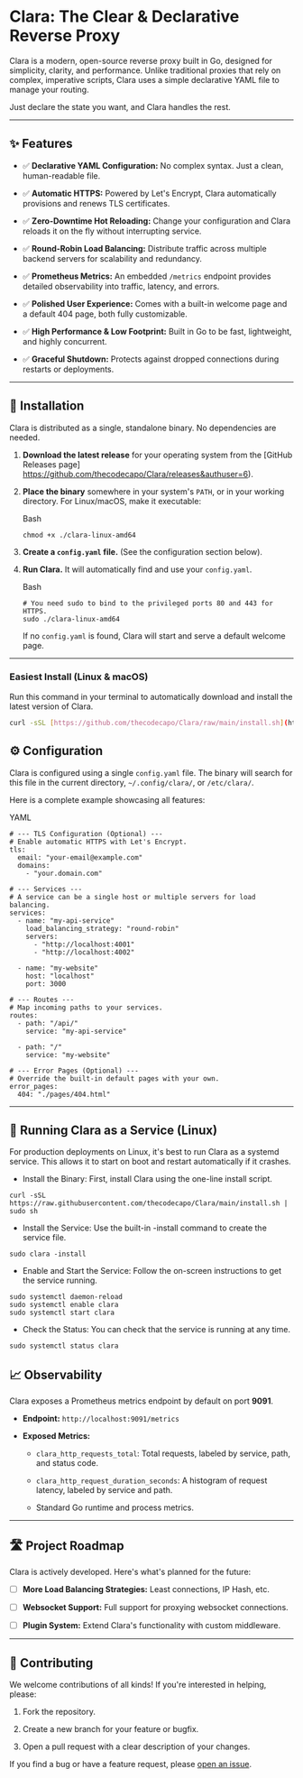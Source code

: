 # Clara: The Clear & Declarative Reverse Proxy


Clara is a modern, open-source reverse proxy built in Go, designed for simplicity, clarity, and performance. Unlike traditional proxies that rely on complex, imperative scripts, Clara uses a simple declarative YAML file to manage your routing.

Just declare the state you want, and Clara handles the rest.

* * * * *

## ✨ Features


-   ✅ **Declarative YAML Configuration:** No complex syntax. Just a clean, human-readable file.

-   ✅ **Automatic HTTPS:** Powered by Let's Encrypt, Clara automatically provisions and renews TLS certificates.

-   ✅ **Zero-Downtime Hot Reloading:** Change your configuration and Clara reloads it on the fly without interrupting service.

-   ✅ **Round-Robin Load Balancing:** Distribute traffic across multiple backend servers for scalability and redundancy.

-   ✅ **Prometheus Metrics:** An embedded `/metrics` endpoint provides detailed observability into traffic, latency, and errors.

-   ✅ **Polished User Experience:** Comes with a built-in welcome page and a default 404 page, both fully customizable.

-   ✅ **High Performance & Low Footprint:** Built in Go to be fast, lightweight, and highly concurrent.

-   ✅ **Graceful Shutdown:** Protects against dropped connections during restarts or deployments.

* * * * *

## 🚀 Installation


Clara is distributed as a single, standalone binary. No dependencies are needed.

1.  **Download the latest release** for your operating system from the [GitHub Releases page] https://github.com/thecodecapo/Clara/releases&authuser=6).

2.  **Place the binary** somewhere in your system's `PATH`, or in your working directory. For Linux/macOS, make it executable:

    Bash

    ```
    chmod +x ./clara-linux-amd64

    ```

3.  **Create a `config.yaml` file.** (See the configuration section below).

4.  **Run Clara.** It will automatically find and use your `config.yaml`.

    Bash

    ```
    # You need sudo to bind to the privileged ports 80 and 443 for HTTPS.
    sudo ./clara-linux-amd64

    ```

    If no `config.yaml` is found, Clara will start and serve a default welcome page.



* * * * *

### Easiest Install (Linux & macOS)

Run this command in your terminal to automatically download and install the latest version of Clara.

```bash
curl -sSL [https://github.com/thecodecapo/Clara/raw/main/install.sh](https://github.com/thecodecapo/Clara/raw/main/install.sh) | sudo sh

```



## ⚙️ Configuration


Clara is configured using a single `config.yaml` file. The binary will search for this file in the current directory, `~/.config/clara/`, or `/etc/clara/`.

Here is a complete example showcasing all features:

YAML

```
# --- TLS Configuration (Optional) ---
# Enable automatic HTTPS with Let's Encrypt.
tls:
  email: "your-email@example.com"
  domains:
    - "your.domain.com"

# --- Services ---
# A service can be a single host or multiple servers for load balancing.
services:
  - name: "my-api-service"
    load_balancing_strategy: "round-robin"
    servers:
      - "http://localhost:4001"
      - "http://localhost:4002"

  - name: "my-website"
    host: "localhost"
    port: 3000

# --- Routes ---
# Map incoming paths to your services.
routes:
  - path: "/api/"
    service: "my-api-service"

  - path: "/"
    service: "my-website"

# --- Error Pages (Optional) ---
# Override the built-in default pages with your own.
error_pages:
  404: "./pages/404.html"

```

* * * * *

## 🏃 Running Clara as a Service (Linux)

For production deployments on Linux, it's best to run Clara as a systemd service. This allows it to start on boot and restart automatically if it crashes.

- Install the Binary: First, install Clara using the one-line install script.


```
curl -sSL https://raw.githubusercontent.com/thecodecapo/Clara/main/install.sh | sudo sh

```
- Install the Service: Use the built-in -install command to create the service file.

```
sudo clara -install
```

- Enable and Start the Service: Follow the on-screen instructions to get the service running.

```
sudo systemctl daemon-reload
sudo systemctl enable clara
sudo systemctl start clara
```

- Check the Status: You can check that the service is running at any time.

```
sudo systemctl status clara
```

## 📈 Observability


Clara exposes a Prometheus metrics endpoint by default on port **9091**.

-   **Endpoint:** `http://localhost:9091/metrics`

-   **Exposed Metrics:**

    -   `clara_http_requests_total`: Total requests, labeled by service, path, and status code.

    -   `clara_http_request_duration_seconds`: A histogram of request latency, labeled by service and path.

    -   Standard Go runtime and process metrics.

* * * * *

## 🛣️ Project Roadmap


Clara is actively developed. Here's what's planned for the future:

-   [ ] **More Load Balancing Strategies:** Least connections, IP Hash, etc.

-   [ ] **Websocket Support:** Full support for proxying websocket connections.

-   [ ] **Plugin System:** Extend Clara's functionality with custom middleware.

* * * * *

## 🙌 Contributing


We welcome contributions of all kinds! If you're interested in helping, please:

1.  Fork the repository.

2.  Create a new branch for your feature or bugfix.

3.  Open a pull request with a clear description of your changes.

If you find a bug or have a feature request, please [open an issue](https://github.com/thecodecapo/Clara/issues).